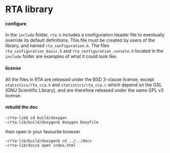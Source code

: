 # RTA library

#### configure

In the `include` folder, `rta.h` includes a configuration header file
to eventually override its default definitions.
This file must be created by users of the library, and named `rta_configuration.h`.
The files `rta_configuration_basic.h` and `rta_configuration_console.h` located
in the `include` folder are examples of what it could look like.

#### license

All the files in RTA are released under the BSD 3-clause license, except
`statistics/rta_cca.h` and `statistics/rta_cca.c` which depend on the GSL
(GNU Scientific Library), and are therefore released under the same GPL v3
license.

#### rebuild the doc

`~/rta-lib$ cd build/doxygen`<br />
`~/rta-lib/build/doxygen$ doxygen Doxyfile`

then open in your favourite browser

`~/rta-lib/build/doxygen$ cd ../../docs`<br />
`~/rta-lib/docs$ open index.html`